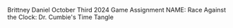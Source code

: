 Brittney Daniel
October Third 2024 Game Assignment
NAME: Race Against the Clock: Dr. Cumbie's Time Tangle
